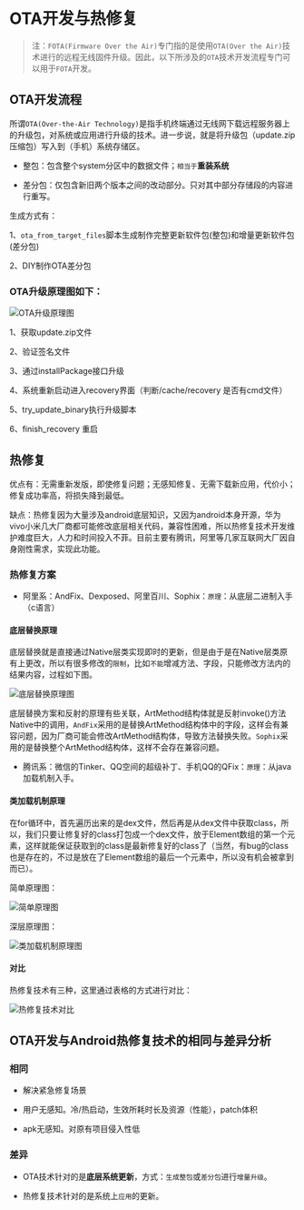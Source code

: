 # OTA开发与热修复

> 注：`FOTA(Firmware Over the Air)`专门指的是使用`OTA(Over the Air)`技术进行的远程无线固件升级。因此，以下所涉及的`OTA`技术开发流程专门可以用于`FOTA`开发。

## OTA开发流程

所谓`OTA(Over-the-Air Technology)`是指手机终端通过无线网下载远程服务器上的升级包，对系统或应用进行升级的技术。进一步说，就是将升级包（update.zip压缩包）写入到（手机）系统存储区。

+ 整包：包含整个system分区中的数据文件；`相当于`**重装系统**

+ 差分包：仅包含新旧两个版本之间的改动部分。只对其中部分存储段的内容进行重写。

生成方式有：

1、`ota_from_target_files`脚本生成制作完整更新软件包(整包)和增量更新软件包(差分包)

2、DIY制作OTA差分包

### OTA升级原理图如下：

![OTA升级原理图](https://s2.ax1x.com/2020/01/07/lcgNrV.png)

1、获取update.zip文件

2、验证签名文件

3、通过installPackage接口升级

4、系统重新启动进入recovery界面（判断/cache/recovery 是否有cmd文件）

5、try_update_binary执行升级脚本

6、finish_recovery 重启

## 热修复

优点有：无需重新发版，即使修复问题；无感知修复、无需下载新应用，代价小；修复成功率高，将损失降到最低。

缺点：热修复因为大量涉及android底层知识，又因为android本身开源，华为vivo小米几大厂商都可能修改底层相关代码，兼容性困难，所以热修复技术开发维护难度巨大，人力和时间投入不菲。目前主要有腾讯，阿里等几家互联网大厂因自身刚性需求，实现此功能。

### 热修复方案

+ 阿里系：AndFix、Dexposed、阿里百川、Sophix：`原理`：从底层二进制入手（c语言）

#### 底层替换原理

底层替换就是直接通过Native层类实现即时的更新，但是由于是在Native层类原有上更改，所以有很多修改的`限制`，比如`不能`增减方法、字段，只能修改方法内的结果内容，过程如下图。

![底层替换原理图](https://s2.ax1x.com/2020/01/07/lcb1mQ.png)

底层替换方案和反射的原理有些关联，ArtMethod结构体就是反射invoke()方法Native中的调用，`AndFix`采用的是替换ArtMethod结构体中的字段，这样会有兼容问题，因为厂商可能会修改ArtMethod结构体，导致方法替换失败。`Sophix`采用的是替换整个ArtMethod结构体，这样不会存在兼容问题。

+ 腾讯系：微信的Tinker、QQ空间的超级补丁、手机QQ的QFix：`原理`：从java加载机制入手。

#### 类加载机制原理

在for循环中，首先遍历出来的是dex文件，然后再是从dex文件中获取class，所以，我们只要让修复好的class打包成一个dex文件，放于Element数组的第一个元素，这样就能保证获取到的class是最新修复好的class了（当然，有bug的class也是存在的，不过是放在了Element数组的最后一个元素中，所以没有机会被拿到而已）。

简单原理图：

![简单原理图](https://s2.ax1x.com/2020/01/07/lcHIJ0.png)

深层原理图：

![类加载机制原理图](https://s2.ax1x.com/2020/01/07/lcHOeJ.png)

#### 对比

热修复技术有三种，这里通过表格的方式进行对比：

![热修复技术对比](https://s2.ax1x.com/2020/01/07/lcbHht.jpg)

## OTA开发与Android热修复技术的相同与差异分析

### 相同

+ 解决紧急修复场景

+ 用户无感知。冷/热启动，生效所耗时长及资源（性能），patch体积

+ apk无感知。对原有项目侵入性低

### 差异

+ OTA技术针对的是**底层系统更新**，方式：`生成整包`或`差分包`进行`增量升级`。

+ 热修复技术针对的是系统上`应用`的更新。
